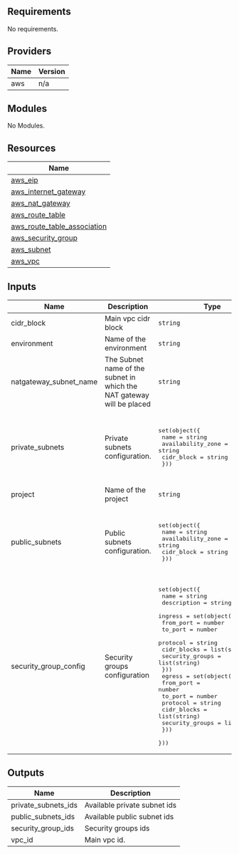 ## Requirements

No requirements.

## Providers

| Name | Version |
|------|---------|
| aws | n/a |

## Modules

No Modules.

## Resources

| Name |
|------|
| [aws_eip](https://registry.terraform.io/providers/hashicorp/aws/latest/docs/resources/eip) |
| [aws_internet_gateway](https://registry.terraform.io/providers/hashicorp/aws/latest/docs/resources/internet_gateway) |
| [aws_nat_gateway](https://registry.terraform.io/providers/hashicorp/aws/latest/docs/resources/nat_gateway) |
| [aws_route_table](https://registry.terraform.io/providers/hashicorp/aws/latest/docs/resources/route_table) |
| [aws_route_table_association](https://registry.terraform.io/providers/hashicorp/aws/latest/docs/resources/route_table_association) |
| [aws_security_group](https://registry.terraform.io/providers/hashicorp/aws/latest/docs/resources/security_group) |
| [aws_subnet](https://registry.terraform.io/providers/hashicorp/aws/latest/docs/resources/subnet) |
| [aws_vpc](https://registry.terraform.io/providers/hashicorp/aws/latest/docs/resources/vpc) |

## Inputs

| Name | Description | Type | Default | Required |
|------|-------------|------|---------|:--------:|
| cidr\_block | Main vpc cidr block | `string` | `"10.0.0.0/16"` | no |
| environment | Name of the environment | `string` | n/a | yes |
| natgateway\_subnet\_name | The Subnet name of the subnet in which the NAT gateway will be placed | `string` | n/a | yes |
| private\_subnets | Private subnets configuration. | <pre>set(object({<br>    name              = string<br>    availability_zone = string<br>    cidr_block        = string<br>  }))</pre> | <pre>[<br>  {<br>    "availability_zone": "eu-central-1a",<br>    "cidr_block": "10.0.0.1/24",<br>    "name": "my-subnet"<br>  }<br>]</pre> | no |
| project | Name of the project | `string` | n/a | yes |
| public\_subnets | Public subnets configuration. | <pre>set(object({<br>    name              = string<br>    availability_zone = string<br>    cidr_block        = string<br>  }))</pre> | <pre>[<br>  {<br>    "availability_zone": "eu-central-1a",<br>    "cidr_block": "10.0.0.0/24",<br>    "name": "my-subnet"<br>  }<br>]</pre> | no |
| security\_group\_config | Security groups configuration | <pre>set(object({<br>    name        = string<br>    description = string<br>    ingress = set(object({<br>      from_port       = number<br>      to_port         = number<br>      protocol        = string<br>      cidr_blocks     = list(string)<br>      security_groups = list(string)<br>    }))<br>    egress = set(object({<br>      from_port       = number<br>      to_port         = number<br>      protocol        = string<br>      cidr_blocks     = list(string)<br>      security_groups = list(string)<br>    }))<br>  }))</pre> | n/a | yes |

## Outputs

| Name | Description |
|------|-------------|
| private\_subnets\_ids | Available private subnet ids |
| public\_subnets\_ids | Available public subnet ids |
| security\_group\_ids | Security groups ids |
| vpc\_id | Main vpc id. |

